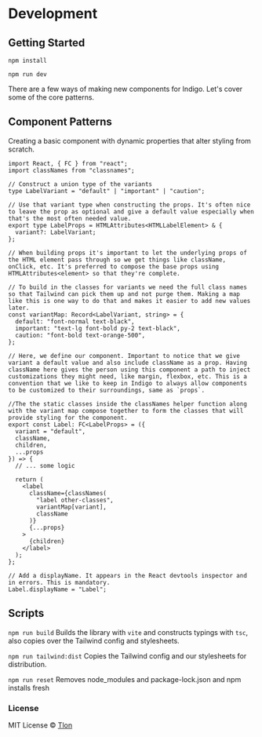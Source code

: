 # Development

## Getting Started

`npm install`

`npm run dev`

There are a few ways of making new components for Indigo. Let's cover some of the core patterns.

## Component Patterns

Creating a basic component with dynamic properties that alter styling from scratch.

```tsx
import React, { FC } from "react";
import classNames from "classnames";

// Construct a union type of the variants
type LabelVariant = "default" | "important" | "caution";

// Use that variant type when constructing the props. It's often nice to leave the prop as optional and give a default value especially when that's the most often needed value.
export type LabelProps = HTMLAttributes<HTMLLabelElement> & {
  variant?: LabelVariant;
};

// When building props it's important to let the underlying props of the HTML element pass through so we get things like className, onClick, etc. It's preferred to compose the base props using HTMLAttributes<element> so that they're complete.

// To build in the classes for variants we need the full class names so that Tailwind can pick them up and not purge them. Making a map like this is one way to do that and makes it easier to add new values later.
const variantMap: Record<LabelVariant, string> = {
  default: "font-normal text-black",
  important: "text-lg font-bold py-2 text-black",
  caution: "font-bold text-orange-500",
};

// Here, we define our component. Important to notice that we give variant a default value and also include className as a prop. Having className here gives the person using this component a path to inject customizations they might need, like margin, flexbox, etc. This is a convention that we like to keep in Indigo to always allow components to be customized to their surroundings, same as `props`.

//The the static classes inside the classNames helper function along with the variant map compose together to form the classes that will provide styling for the component.
export const Label: FC<LabelProps> = ({
  variant = "default",
  className,
  children,
  ...props
}) => {
  // ... some logic

  return (
    <label
      className={classNames(
        "label other-classes",
        variantMap[variant],
        className
      )}
      {...props}
    >
      {children}
    </label>
  );
};

// Add a displayName. It appears in the React devtools inspector and in errors. This is mandatory.
Label.displayName = "Label";
```

## Scripts

`npm run build` Builds the library with `vite` and constructs typings with `tsc`, also copies over the Tailwind config and stylesheets.

`npm run tailwind:dist` Copies the Tailwind config and our stylesheets for distribution.

`npm run reset` Removes node_modules and package-lock.json and npm installs fresh

### License

MIT License © [Tlon](https://tlon.io)
